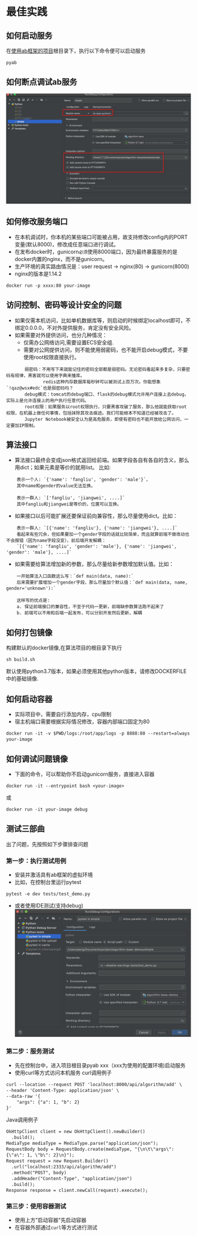 
# 最佳实践

## 如何启动服务
在[使用ab框架的项目](./../../examples/simple)根目录下，执行以下命令便可以启动服务
```
pyab
```

## 如何断点调试ab服务
![debug](debug.jpg)


## 如何修改服务端口
- 在本机调试时，你本机的某些端口可能被占用，故支持修改config内的PORT变量(默认8000)，修改成任意端口进行调试。
- 在发布docker时，gunicorn`必须`使用8000端口，因为最终暴露服务的是docker内置的nginx，而不是gunicorn。
- 生产环境的真实路由情况是：user request -> nginx(80) -> gunicorn(8000)
- nginx的版本是1.14.2

```
docker run -p xxxx:80 your-image 
```


## 访问控制、密码等设计安全的问题
- 如果仅需本机访问，比如单机数据库等，则启动的时候绑定localhost即可，不绑定0.0.0.0，不对外提供服务，肯定没有安全风险。
- 如果需要对外提供访问，也分几种情况：
  - 仅需办公网络访问,需要设置ECS安全组.
  - 需要对公网提供访问，则不能使用弱密码，也不能开启debug模式，不要使用root权限直接执行。
  
```
       弱密码：不用写下来就能记住的密码全部都是弱密码。无论密码看起来多复杂，只要密码有规律，黑客就可以使用字典来撞库。
              redis这种内存数据库每秒钟可以被测试上百万次。你能想象`!qaz@wsx#edc`也是弱密码吗？
       debug模式：tomcat的debug端口、flask的debug模式允许用户连接上去debug，实际上是允许连接上的用户执行任意代码。
       root权限：如果服务以root权限执行，只要黑客攻破了服务，那么他就能获取root权限，在机器上做任何事情，包括抹除其攻击痕迹。我们可能根本不知道已经被攻击了。
       Jupyter Notebook被安全认为是高危服务，即使有密码也不能开放给公网访问，一定要加IP限制。

```


## 算法接口
- 算法接口最终会变成json格式返回给前端。如果字段各自有各自的含义，那么用dict；如果元素是等价的就用list。 比如:
```
    表示一个人: `{'name': 'fangliu', 'gender': 'male'}`，
    其中name和gender的value无法互换。
   
    表示一群人: `['fangliu', 'jiangwei', ....]`
    其中fangliu和jiangwei是等价的，位置可以互换。
```
   
- 如果接口以后可能扩展还要保证前向兼容性，那么尽量使用dict。比如：
```
    表示一群人: `[{'name': 'fangliu'}, {'name': 'jiangwei'}, ....]`
    看起来有些冗余，但如果要加一个gender字段的话就比较简单，而且就算前端不做改动也不会报错（因为name字段没变），前后端开发解耦：
    `[{'name': 'fangliu', 'gender': 'male'}, {'name': 'jiangwei', 'gender': 'male'}, ....]`
```

- 如果需要给算法增加新的参数，那么尽量给新参数增加默认值。比如：
```
    一开始算法入口函数这么写：`def main(data, name):`
    后来需要扩展增加一个gender字段，那么尽量加个默认值：`def main(data, name, gender='unknown'):`
    
    这样写的优点是:
    a. 保证前端接口的兼容性，不至于代码一更新，前端缺参数算法跑不起来了
    b. 前端可以不用和后端一起发布，可以分别开发然后更新，解耦
``` 

## 如何打包镜像
构建默认的docker镜像,在算法项目的根目录下执行

```
sh build.sh
```

默认使用python3.7版本，如果必须使用其他python版本，请修改DOCKERFILE中的基础镜像.


## 如何启动容器
- 实际项目中，需要自行添加内存，cpu限制
- 宿主机端口需要根据实际情况修改，容器内部端口固定为80

```
docker run -it -v $PWD/logs:/root/app/logs -p 8888:80 --restart=always your-image 
```

## 如何调试问题镜像
- 下面的命令，可以帮助你不启动gunicorn服务，直接进入容器

```
docker run -it --entrypoint bash <your-image> 
```

或

```
docker run -it your-image debug
```


## 测试三部曲
出了问题，先按照如下步骤排查问题

### 第一步：执行测试用例
- 安装并激活具有ab框架的虚拟环境 
- 比如，在控制台里运行pytest

```
pytest -e dev tests/test_demo.py
```

- 或者使用IDE测试(支持debug)
![pytest](pytest.jpg)

### 第二步：服务测试
- 先在控制台中，进入项目根目录pyab xxx（xxx为使用的配置环境)启动服务
- 使用curl等方式访问本机服务
curl调用例子

```
curl --location --request POST 'localhost:8000/api/algorithm/add' \
--header 'Content-Type: application/json' \
--data-raw '{
	"args": {"a": 1, "b": 2}
}'
```

Java调用例子

```
OkHttpClient client = new OkHttpClient().newBuilder()
  .build();
MediaType mediaType = MediaType.parse("application/json");
RequestBody body = RequestBody.create(mediaType, "{\n\t\"args\": {\"a\": 1, \"b\": 2}\n}");
Request request = new Request.Builder()
  .url("localhost:2333/api/algorithm/add")
  .method("POST", body)
  .addHeader("Content-Type", "application/json")
  .build();
Response response = client.newCall(request).execute();
```

### 第三步：使用容器测试
- 使用上方"启动容器"先启动容器
- 在容器外部通过`curl`等方式进行测试
